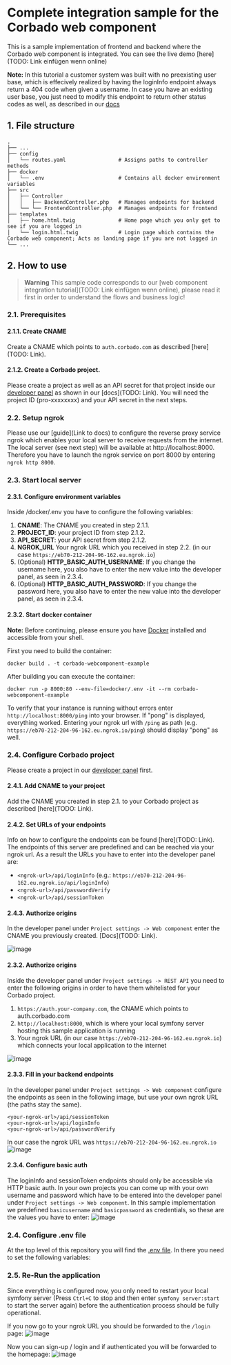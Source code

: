 # Complete integration sample for the Corbado web component
This is a sample implementation of frontend and backend where the Corbado web component is integrated. You can see the live demo [here](TODO: Link einfügen wenn online)

**Note:** In this tutorial a customer system was built with no preexisting user base, which is effecively realized by having the loginInfo endpoint always return a 404 code when given a username. In case you have an existing user base, you just need to modify this endpoint to return other status codes as well, as described in our [docs](https://docs.corbado.com/integrations/web-component/existing-user-base#2.-login-information)

## 1. File structure
    .
    ├── ...
    ├── config                        
    │   └── routes.yaml                 # Assigns paths to controller methods    
    ├── docker                        
    │   └── .env                        # Contains all docker environment variables   
    ├── src                             
    │   ├── Controller                  
    │   │   ├── BackendController.php   # Manages endpoints for backend
    │   └── └── FrontendController.php  # Manages endpoints for frontend
    ├── templates                     
    │   ├── home.html.twig              # Home page which you only get to see if you are logged in
    │   └── login.html.twig             # Login page which contains the Corbado web component; Acts as landing page if you are not logged in
    └── ...

## 2. How to use
>**Warning**
>This sample code corresponds to our [web component integration tutorial](TODO: Link einfügen wenn online), please read it first in order to understand the flows and business logic!

### 2.1. Prerequisites

#### 2.1.1. Create CNAME
Create a CNAME which points to `auth.corbado.com` as described [here](TODO: Link).

#### 2.1.2. Create a Corbado project.

Please create a project as well as an API secret for that project inside our [developer panel](https://app.corbado.com) as shown in our [docs](TODO: Link).
You will need the project ID (pro-xxxxxxxx) and your API secret in the next steps.

### 2.2. Setup ngrok

Please use our [guide](Link to docs) to configure the reverse proxy service ngrok which enables your local server to receive requests from the internet.
The local server (see next step) will be available at http://localhost:8000. Therefore you have to launch the ngrok service on port 8000 by entering `ngrok http 8000`.

### 2.3. Start local server

#### 2.3.1. Configure environment variables

Inside /docker/.env you have to configure the following variables:
1. **CNAME**: The CNAME you created in step 2.1.1.
2. **PROJECT_ID**: your project ID from step 2.1.2.
3. **API_SECRET**: your API secret from step 2.1.2.
4. **NGROK_URL** Your ngrok URL which you received in step 2.2. (in our case `https://eb70-212-204-96-162.eu.ngrok.io`)
5. (Optional) **HTTP_BASIC_AUTH_USERNAME**: If you change the username here, you also have to enter the new value into the developer panel, as seen in 2.3.4.
5. (Optional) **HTTP_BASIC_AUTH_PASSWORD**: If you change the password here, you also have to enter the new value into the developer panel, as seen in 2.3.4.

#### 2.3.2. Start docker container

**Note:** Before continuing, please ensure you have [Docker](https://www.docker.com/products/docker-desktop/) installed and accessible from your shell.

First you need to build the container:
```
docker build . -t corbado-webcomponent-example
```
After building you can execute the container:
```
docker run -p 8000:80 --env-file=docker/.env -it --rm corbado-webcomponent-example
```

To verify that your instance is running without errors enter `http://localhost:8000/ping` into your browser. If "pong" is displayed, everything worked. Entering your ngrok url with `/ping` as path (e.g. `https://eb70-212-204-96-162.eu.ngrok.io/ping`) should display "pong" as well.

### 2.4. Configure Corbado project
Please create a project in our [developer panel](https://app.corbado.com) first.

#### 2.4.1. Add CNAME to your project
Add the CNAME you created in step 2.1. to your Corbado project as described [here](TODO: Link).

#### 2.4.2. Set URLs of your endpoints
Info on how to configure the endpoints can be found [here](TODO: Link). The endpoints of this server are predefined and can be reached via your ngrok url. As a result the URLs you have to enter into the developer panel are:
- `<ngrok-url>/api/loginInfo` (e.g.: `https://eb70-212-204-96-162.eu.ngrok.io/api/loginInfo`)
- `<ngrok-url>/api/passwordVerify`
- `<ngrok-url>/api/sessionToken`

#### 2.4.3. Authorize origins
In the developer panel under `Project settings -> Web component` enter the CNAME you previously created. [Docs](TODO: Link). 

![image](https://user-images.githubusercontent.com/23581140/205950309-f6f622e5-94ca-4413-9384-d7a2605da75d.png)

#### 2.3.2. Authorize origins
Inside the developer panel under `Project settings -> REST API` you need to enter the following origins in order to have them whitelisted for your Corbado project.
1. `https://auth.your-company.com`, the CNAME which points to auth.corbado.com
2. `http://localhost:8000`, which is where your local symfony server hosting this sample application is running
3. Your ngrok URL (in our case `https://eb70-212-204-96-162.eu.ngrok.io`) which connects your local application to the internet

![image](https://user-images.githubusercontent.com/23581140/205950485-6285d536-d676-4382-a23c-c3c0bbfe3de4.png)

#### 2.3.3. Fill in your backend endpoints

In the developer panel under `Project settings -> Web component` configure the endpoints as seen in the following image, but use your own ngrok URL (the paths stay the same).
```
<your-ngrok-url>/api/sessionToken
<your-ngrok-url>/api/loginInfo
<your-ngrok-url>/api/passwordVerify
```
In our case the ngrok URL was `https://eb70-212-204-96-162.eu.ngrok.io`
![image](https://user-images.githubusercontent.com/23581140/205945743-207cd062-bb41-4b3c-af0c-cb13bf279f9c.png)

#### 2.3.4. Configure basic auth

The loginInfo and sessionToken endpoints should only be accessible via HTTP basic auth. In your own projects you can come up with your own username and password which have to be entered into the developer panel under `Project settings -> Web component`. In this sample implementation we predefined `basicusername` and `basicpassword` as credentials, so these are the values you have to enter:
![image](https://user-images.githubusercontent.com/23581140/205995437-34a838e9-10e5-446d-817b-8d9005a3d764.png)

### 2.4. Configure .env file

At the top level of this repository you will find the [.env file](https://github.com/corbado/widget-complete-tutorial/blob/master/.env). In there you need to set the following variables:

### 2.5. Re-Run the application

Since everything is configured now, you only need to restart your local symfony server (Press `Ctrl+C` to stop and then enter `symfony server:start` to start the server again) before the authentication process should be fully operational.

If you now go to your ngrok URL you should be forwarded to the `/login` page:
![image](https://user-images.githubusercontent.com/23581140/206202277-80ea9af6-c2de-456a-abed-febc622be291.png)

Now you can sign-up / login and if authenticated you will be forwarded to the homepage:
![image](https://user-images.githubusercontent.com/23581140/206202557-87be3808-9e76-444d-a9ff-229e19bdd61e.png)



